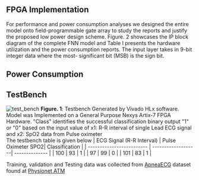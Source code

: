 ## FPGA Implementation
For performance and power consumption analyses we designed the entire model onto field-programmable gate array to study the reports and justify the proposed low power design scheme. Figure. 2 showcases the IP block diagram of the complete FNN model and Table I presents the hardware utilization and the power consumption reports. The input layer takes in 9-bit integer data where the most- significant bit (MSB) is the sign bit. 

## Power Consumption


## TestBench
![test_bench](https://user-images.githubusercontent.com/48494146/138361460-82c1ef8f-0043-40ba-b6dd-05a0661ccfd8.PNG)
**Figure. 1**: Testbench Generated by Vivado HLx software. Model was Implemented on a General Purpose Nexys Artix-7 FPGA Hardware. "Class" identifies the successful classification binary output "1" or "0" based on the input value of x1: R-R interval of single Lead ECG signal and x2: SpO2 data from Pulse oximeter  
The testbench table is given below
| ECG Signal (R-R Interval) | Pulse Oximeter SPO2| Classification |
| ------------------------- | -------------------| -------------- |
| 100                       | 93                 |       1        |
| 97                        | 99                 |       0        |
| 101                       | 83                 |       1        |

Training, validation and Testing data was collected from [ApneaECG](https://www.physionet.org/content/apnea-ecg/1.0.0/) dataset found at [Physionet ATM](https://archive.physionet.org/cgi-bin/atm/ATM)
